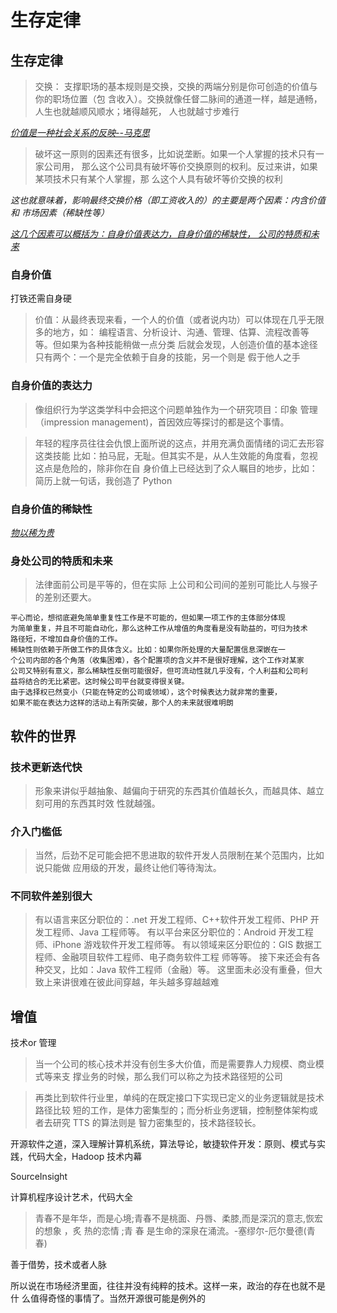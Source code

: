 # 生存定律

## 生存定律

> 交换： 支撑职场的基本规则是交换，交换的两端分别是你可创造的价值与你的职场位置（包 含收入）。交换就像任督二脉间的通道一样，越是通畅，人生也就越顺风顺水；堵得越死， 人也就越寸步难行

<u>*价值是一种社会关系的反映--马克思*</u>

> 破坏这一原则的因素还有很多，比如说垄断。如果一个人掌握的技术只有一家公司用， 那么这个公司具有破坏等价交换原则的权利。反过来讲，如果某项技术只有某个人掌握，那 么这个人具有破坏等价交换的权利

*这也就意味着，影响最终交换价格（即工资收入的）的主要是两个因素：内含价值和 市场因素（稀缺性等）*

*<u>这几个因素可以概括为：自身价值表达力，自身价值的稀缺性， 公司的特质和未来</u>*

### 自身价值

打铁还需自身硬

> 价值：从最终表现来看，一个人的价值（或者说内功）可以体现在几乎无限多的地方，如： 编程语言、分析设计、沟通、管理、估算、流程改善等等。但如果为各种技能稍做一点分类 后就会发现，人创造价值的基本途径只有两个：一个是完全依赖于自身的技能，另一个则是 假于他人之手

### 自身价值的表达力

> 像组织行为学这类学科中会把这个问题单独作为一个研究项目：印象 管理（impression management)，首因效应等探讨的都是这个事情。

> 年轻的程序员往往会仇恨上面所说的这点，并用充满负面情绪的词汇去形容这类技能 比如：拍马屁，无耻。但其实不是，从人生效能的角度看，忽视这点是危险的，除非你在自 身价值上已经达到了众人瞩目的地步，比如：简历上就一句话，我创造了 Python

### 自身价值的稀缺性

*<u>物以稀为贵</u>*

### 身处公司的特质和未来

> 法律面前公司是平等的，但在实际 上公司和公司间的差别可能比人与猴子的差别还要大。

```
平心而论，想彻底避免简单重复性工作是不可能的，但如果一项工作的主体部分体现
为简单重复，并且不可能自动化，那么这种工作从增值的角度看是没有助益的，可归为技术
路径短，不增加自身价值的工作。
稀缺性则依赖于所做工作的具体含义。比如：如果你所处理的大量配置信息深嵌在一
个公司内部的各个角落（收集困难），各个配置项的含义并不是很好理解，这个工作对某家
公司又特别有意义，那么稀缺性反倒可能很好，但可流动性就几乎没有，个人利益和公司利
益将结合的无比紧密。这时候公司平台就变得很关键。
由于选择权已然变小（只能在特定的公司或领域），这个时候表达力就非常的重要，
如果不能在表达力这样的活动上有所突破，那个人的未来就很难明朗
```

## 软件的世界

### 技术更新迭代快

> 形象来讲似乎越抽象、越偏向于研究的东西其价值越长久，而越具体、越立刻可用的东西其时效 性就越强。

### 介入门槛低

> 当然，后劲不足可能会把不思进取的软件开发人员限制在某个范围内，比如说只能做 应用级的开发，最终让他们等待淘汰。

### 不同软件差别很大

> 有以语言来区分职位的：.net 开发工程师、C++软件开发工程师、PHP 开发工程师、Java 工程师等。 有以平台来区分职位的：Android 开发工程师、iPhone 游戏软件开发工程师等。 有以领域来区分职位的：GIS 数据工程师、金融项目软件工程师、电子商务软件工程 师等等。 接下来还会有各种交叉，比如：Java 软件工程师（金融）等。 这里面未必没有重叠，但大致上来讲很难在彼此间穿越，年头越多穿越越难

## 增值

技术or 管理

> 当一个公司的核心技术并没有创生多大价值，而是需要靠人力规模、商业模式等来支 撑业务的时候，那么我们可以称之为技术路径短的公司

> 再类比到软件行业里，单纯的在既定接口下实现已定义的业务逻辑就是技术路径比较 短的工作，是体力密集型的；而分析业务逻辑，控制整体架构或者去研究 TTS 的算法则是 智力密集型的，技术路径较长。

开源软件之道，深入理解计算机系统，算法导论，敏捷软件开发：原则、模式与实践，代码大全，Hadoop 技术内幕

SourceInsight

计算机程序设计艺术，代码大全

> 青春不是年华，而是心境;青春不是桃面、丹唇、柔膝,而是深沉的意志,恢宏的想象 ，炙 热的恋情 ;青 春 是生命的深泉在涌流。-塞缪尔-厄尔曼德(青春)

善于借势，技术或者人脉

所以说在市场经济里面，往往并没有纯粹的技术。这样一来，政治的存在也就不是什 么值得奇怪的事情了。当然开源很可能是例外的